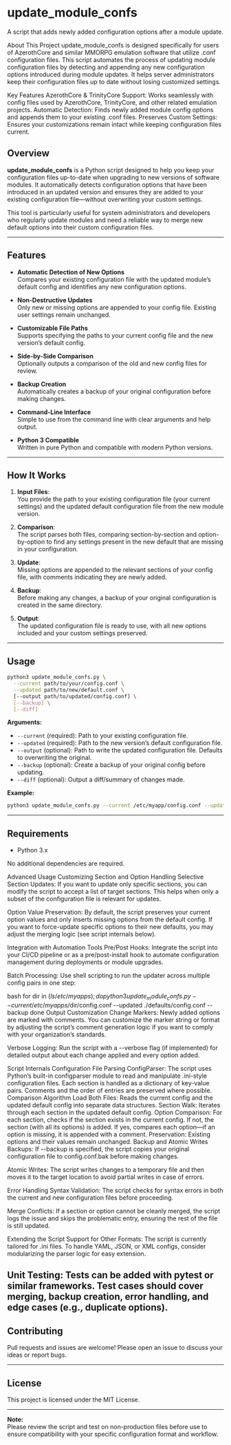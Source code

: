 # update_module_confs

A script that adds newly added configuration options after a module update.

About This Project
update_module_confs is designed specifically for users of AzerothCore and similar MMORPG emulation software that utilize .conf configuration files. This script automates the process of updating module configuration files by detecting and appending any new configuration options introduced during module updates. It helps server administrators keep their configuration files up to date without losing customized settings.

Key Features
AzerothCore & TrinityCore Support: Works seamlessly with config files used by AzerothCore, TrinityCore, and other related emulation projects.
Automatic Detection: Finds newly added module config options and appends them to your existing .conf files.
Preserves Custom Settings: Ensures your customizations remain intact while keeping configuration files current.

## Overview

**update_module_confs** is a Python script designed to help you keep your configuration files up-to-date when upgrading to new versions of software modules. It automatically detects configuration options that have been introduced in an updated version and ensures they are added to your existing configuration file—without overwriting your custom settings.

This tool is particularly useful for system administrators and developers who regularly update modules and need a reliable way to merge new default options into their custom configuration files.

---

## Features

- **Automatic Detection of New Options**  
  Compares your existing configuration file with the updated module’s default config and identifies any new configuration options.

- **Non-Destructive Updates**  
  Only new or missing options are appended to your config file. Existing user settings remain unchanged.

- **Customizable File Paths**  
  Supports specifying the paths to your current config file and the new version’s default config.

- **Side-by-Side Comparison**  
  Optionally outputs a comparison of the old and new config files for review.

- **Backup Creation**  
  Automatically creates a backup of your original configuration before making changes.

- **Command-Line Interface**  
  Simple to use from the command line with clear arguments and help output.

- **Python 3 Compatible**  
  Written in pure Python and compatible with modern Python versions.

---

## How It Works

1. **Input Files**:  
   You provide the path to your existing configuration file (your current settings) and the updated default configuration file from the new module version.

2. **Comparison**:  
   The script parses both files, comparing section-by-section and option-by-option to find any settings present in the new default that are missing in your configuration.

3. **Update**:  
   Missing options are appended to the relevant sections of your config file, with comments indicating they are newly added.

4. **Backup**:  
   Before making any changes, a backup of your original configuration is created in the same directory.

5. **Output**:  
   The updated configuration file is ready to use, with all new options included and your custom settings preserved.

---

## Usage

```bash
python3 update_module_confs.py \
  --current path/to/your/config.conf \
  --updated path/to/new/default.conf \
  [--output path/to/updated/config.conf] \
  [--backup] \
  [--diff]
```

**Arguments:**

- `--current` (required): Path to your existing configuration file.
- `--updated` (required): Path to the new version’s default configuration file.
- `--output` (optional): Path to write the updated configuration file. Defaults to overwriting the original.
- `--backup` (optional): Create a backup of your original config before updating.
- `--diff` (optional): Output a diff/summary of changes made.

**Example:**

```bash
python3 update_module_confs.py --current /etc/myapp/config.conf --updated ./defaults/config.conf --backup --diff
```

---

## Requirements

- Python 3.x

No additional dependencies are required.


Advanced Usage
Customizing Section and Option Handling
Selective Section Updates:
If you want to update only specific sections, you can modify the script to accept a list of target sections. This helps when only a subset of the configuration file is relevant for updates.

Option Value Preservation:
By default, the script preserves your current option values and only inserts missing options from the default config. If you want to force-update specific options to their new defaults, you may adjust the merging logic (see script internals below).

Integration with Automation Tools
Pre/Post Hooks:
Integrate the script into your CI/CD pipeline or as a pre/post-install hook to automate configuration management during deployments or module upgrades.

Batch Processing:
Use shell scripting to run the updater across multiple config pairs in one step:

bash
for dir in $(ls /etc/myapps); do
  python3 update_module_confs.py --current /etc/myapps/$dir/config.conf --updated ./defaults/config.conf --backup
done
Output Customization
Change Markers:
Newly added options are marked with comments. You can customize the marker string or format by adjusting the script’s comment generation logic if you want to comply with your organization’s standards.

Verbose Logging:
Run the script with a --verbose flag (if implemented) for detailed output about each change applied and every option added.

Script Internals
Configuration File Parsing
ConfigParser:
The script uses Python’s built-in configparser module to read and manipulate .ini-style configuration files.
Each section is handled as a dictionary of key-value pairs.
Comments and the order of entries are preserved where possible.
Comparison Algorithm
Load Both Files:
Reads the current config and the updated default config into separate data structures.
Section Walk:
Iterates through each section in the updated default config.
Option Comparison:
For each section, checks if the section exists in the current config.
If not, the section (with all its options) is added.
If yes, compares each option—if an option is missing, it is appended with a comment.
Preservation:
Existing options and their values remain unchanged.
Backup and Atomic Writes
Backups:
If --backup is specified, the script copies your original configuration file to config.conf.bak before making changes.

Atomic Writes:
The script writes changes to a temporary file and then moves it to the target location to avoid partial writes in case of errors.

Error Handling
Syntax Validation:
The script checks for syntax errors in both the current and new configuration files before proceeding.

Merge Conflicts:
If a section or option cannot be cleanly merged, the script logs the issue and skips the problematic entry, ensuring the rest of the file is still updated.

Extending the Script
Support for Other Formats:
The script is currently tailored for .ini files. To handle YAML, JSON, or XML configs, consider modularizing the parser logic for easy extension.

Unit Testing:
Tests can be added with pytest or similar frameworks. Test cases should cover merging, backup creation, error handling, and edge cases (e.g., duplicate options).
---

## Contributing

Pull requests and issues are welcome! Please open an issue to discuss your ideas or report bugs.

---

## License

This project is licensed under the MIT License.

---

**Note:**  
Please review the script and test on non-production files before use to ensure compatibility with your specific configuration format and workflow.
